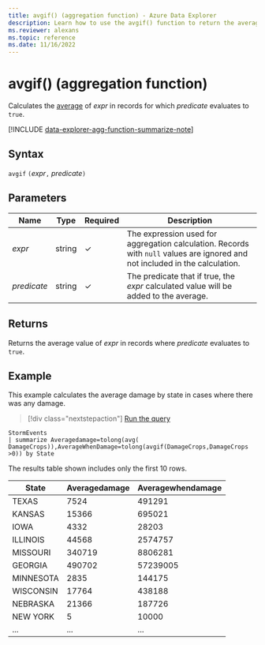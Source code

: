 ```yaml
---
title: avgif() (aggregation function) - Azure Data Explorer
description: Learn how to use the avgif() function to return the average value of an expression where the predicate evaluates to true.
ms.reviewer: alexans
ms.topic: reference
ms.date: 11/16/2022
---
```

# avgif() (aggregation function)

Calculates the [average](avg-aggfunction.md) of *expr* in records for which *predicate* evaluates to `true`.

[!INCLUDE [data-explorer-agg-function-summarize-note](../../includes/data-explorer-agg-function-summarize-note.md)]

## Syntax

`avgif` `(`*expr*`,` *predicate*`)`

## Parameters

| Name | Type | Required | Description |
|--|--|--|--|
| *expr* | string | &check; | The expression used for aggregation calculation. Records with `null` values are ignored and not included in the calculation. |
| *predicate* | string | &check; | The predicate that if true, the *expr* calculated value will be added to the average. |

## Returns

Returns the average value of *expr* in records where *predicate* evaluates to `true`.

## Example

This example calculates the average damage by state in cases where there was any damage.

> [!div class="nextstepaction"]
> <a href="https://dataexplorer.azure.com/clusters/help/databases/Samples?query=H4sIAAAAAAAAAwsuyS/KdS1LzSsp5qpRKC7NzU0syqxKVXAsSy1KTE9NScwFkrYl+Tn5eekaiWXpGgouYCHnovyCYk1NHai68IzUPBd0tZlpGkiKdZDYCnYGmpoKSZUKwSWJJakAP4a4kIQAAAA=" target="_blank">Run the query</a>

```kusto
StormEvents
| summarize Averagedamage=tolong(avg( DamageCrops)),AverageWhenDamage=tolong(avgif(DamageCrops,DamageCrops >0)) by State
```

The results table shown includes only the first 10 rows.

| State                | Averagedamage | Averagewhendamage |
| -------------------- | ------------- | ----------------- |
| TEXAS                | 7524          | 491291            |
| KANSAS               | 15366         | 695021            |
| IOWA                 | 4332          | 28203             |
| ILLINOIS             | 44568         | 2574757           |
| MISSOURI             | 340719        | 8806281           |
| GEORGIA              | 490702        | 57239005          |
| MINNESOTA            | 2835          | 144175            |
| WISCONSIN            | 17764         | 438188            |
| NEBRASKA             | 21366         | 187726            |
| NEW YORK             | 5             | 10000             |
| ... | ... | ... |

